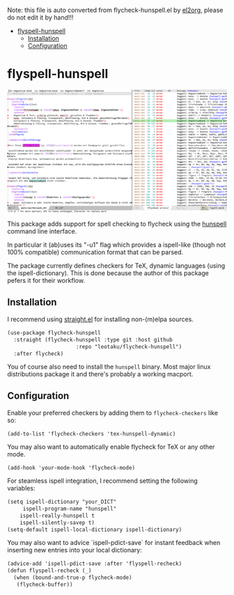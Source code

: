 Note: this file is auto converted from flycheck-hunspell.el by [el2org](https://github.com/tumashu/el2org), please do not edit it by hand!!!

- [flyspell-hunspell](#orga05abca)
  - [Installation](#org84b8542)
  - [Configuration](#org44ff6be)


<a id="orga05abca"></a>

# flyspell-hunspell

![flyspell-hunspell in action](screenshot.png)

This package adds support for spell checking to flycheck using the [hunspell](https://hunspell.github.io) command line interface.

In particular it (ab)uses its "-u1" flag which provides a ispell-like (though not 100% compatible) communication format that can be parsed.

The package currently defines checkers for TeX, dynamic languages (using the ispell-dictionary). This is done because the author of this package pefers it for their workflow.


<a id="org84b8542"></a>

## Installation

I recommend using [straight.el](https://github.com/raxod502/straight.el) for installing non-(m)elpa sources.

```elisp
(use-package flycheck-hunspell
  :straight (flycheck-hunspell :type git :host github
                      :repo "leotaku/flycheck-hunspell")
  :after flycheck)
```

You of course also need to install the `hunspell` binary. Most major linux distributions package it and there's probably a working macport.


<a id="org44ff6be"></a>

## Configuration

Enable your preferred checkers by adding them to `flycheck-checkers` like so:

```elisp
(add-to-list 'flycheck-checkers 'tex-hunspell-dynamic)
```

You may also want to automatically enable flycheck for TeX or any other mode.

```elisp
(add-hook 'your-mode-hook 'flycheck-mode)
```

For steamless ispell integration, I recommend setting the following variables:

```elisp
(setq ispell-dictionary "your_DICT"
     ispell-program-name "hunspell"
    ispell-really-hunspell t
    ispell-silently-savep t)
(setq-default ispell-local-dictionary ispell-dictionary)
```

You may also want to advice \`ispell-pdict-save\` for instant feedback when inserting new entries into your local dictionary:

```elisp
(advice-add 'ispell-pdict-save :after 'flyspell-recheck)
(defun flyspell-recheck (_)
  (when (bound-and-true-p flycheck-mode)
   (flycheck-buffer))
```
